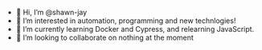 - 👋 Hi, I’m @shawn-jay
- 👀 I’m interested in automation, programming and new technlogies!
- 🌱 I’m currently learning Docker and Cypress, and relearning JavaScript.
- 💞️ I’m looking to collaborate on nothing at the moment

<!---
shawn-jay/shawn-jay is a ✨ special ✨ repository because its `README.md` (this file) appears on your GitHub profile.
You can click the Preview link to take a look at your changes.
--->
